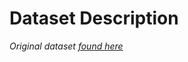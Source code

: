 # Dataset Description
_Original dataset [found here](https://www.kaggle.com/datasets/anshtanwar/jellyfish-types)_
